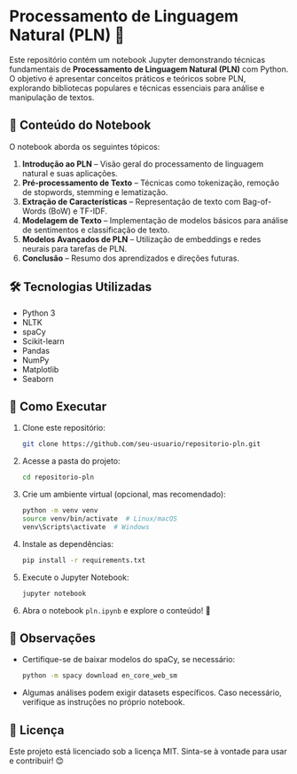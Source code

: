 # Processamento de Linguagem Natural (PLN) 📖

Este repositório contém um notebook Jupyter demonstrando técnicas fundamentais de **Processamento de Linguagem Natural (PLN)** com Python. O objetivo é apresentar conceitos práticos e teóricos sobre PLN, explorando bibliotecas populares e técnicas essenciais para análise e manipulação de textos.

## 📌 Conteúdo do Notebook

O notebook aborda os seguintes tópicos:

1. **Introdução ao PLN** – Visão geral do processamento de linguagem natural e suas aplicações.
2. **Pré-processamento de Texto** – Técnicas como tokenização, remoção de stopwords, stemming e lematização.
3. **Extração de Características** – Representação de texto com Bag-of-Words (BoW) e TF-IDF.
4. **Modelagem de Texto** – Implementação de modelos básicos para análise de sentimentos e classificação de texto.
5. **Modelos Avançados de PLN** – Utilização de embeddings e redes neurais para tarefas de PLN.
6. **Conclusão** – Resumo dos aprendizados e direções futuras.

## 🛠️ Tecnologias Utilizadas

- Python 3
- NLTK
- spaCy
- Scikit-learn
- Pandas
- NumPy
- Matplotlib
- Seaborn

## 🚀 Como Executar

1. Clone este repositório:
   ```sh
   git clone https://github.com/seu-usuario/repositorio-pln.git
   ```
2. Acesse a pasta do projeto:
   ```sh
   cd repositorio-pln
   ```
3. Crie um ambiente virtual (opcional, mas recomendado):
   ```sh
   python -m venv venv
   source venv/bin/activate  # Linux/macOS
   venv\Scripts\activate  # Windows
   ```
4. Instale as dependências:
   ```sh
   pip install -r requirements.txt
   ```
5. Execute o Jupyter Notebook:
   ```sh
   jupyter notebook
   ```
6. Abra o notebook `pln.ipynb` e explore o conteúdo! 🚀

## 📌 Observações

- Certifique-se de baixar modelos do spaCy, se necessário:
  ```sh
  python -m spacy download en_core_web_sm
  ```
- Algumas análises podem exigir datasets específicos. Caso necessário, verifique as instruções no próprio notebook.

## 📄 Licença

Este projeto está licenciado sob a licença MIT. Sinta-se à vontade para usar e contribuir! 😊
